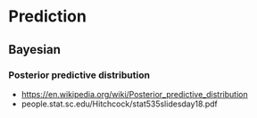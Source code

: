 # Prediction

## Bayesian


### Posterior predictive distribution

- https://en.wikipedia.org/wiki/Posterior_predictive_distribution
- people.stat.sc.edu/Hitchcock/stat535slidesday18.pdf
